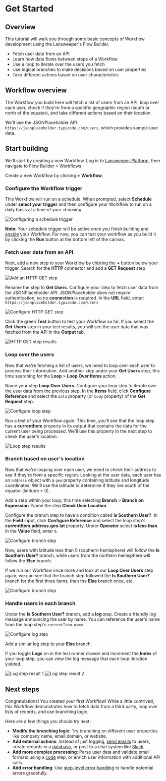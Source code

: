 # Get Started

## Overview

This tutorial will walk you through some basic concepts of Workflow development using the Lansweeper's Flow Builder.

- Fetch user data from an API
- Learn how data flows between steps of a Workflow
- Use a loop to iterate over the users you fetch
- Use logical branches to make decisions based on user properties
- Take different actions based on user characteristics

## Workflow overview

The Workflow you build here will fetch a list of users from an API, loop over each user, check if they're from a specific geographic region (south or north of the equator), and take different actions based on their location.

We'll use the JSONPlaceholder API `https://jsonplaceholder.typicode.com/users`, which provides sample user data.

## Start building

We'll start by creating a new Workflow.
Log in to [Lansweeper Platform](https://app.lansweeper.com/), then navigate to Flow Builder > Workflows.

Create a new Workflow by clicking **+ Workflow**.

### Configure the Workflow trigger

This Workflow will run on a schedule.
When prompted, select **Schedule** under **select your trigger** and then configure your Workflow to run on a daily basis at a time of your choosing.

![Configuring a schedule trigger](./assets/get-started/schedule-trigger.png)

**Note**: Your schedule trigger will be active once you finish building and [enable](./enabling.md) your Workflow.
For now, you can test your workflow as you build it by clicking the **Run** button at the bottom left of the canvas.

### Fetch user data from an API

Next, add a new step to your Workflow by clicking the **+** button below your trigger.
Search for the **HTTP** connector and add a **GET Request** step.

![Add an HTTP GET step](./assets/get-started/http-step-add.png)

Rename the step to **Get Users**.
Configure your step to fetch user data from the JSONPlaceholder API.
JSONPlaceholder does not require authentication, so no **connection** is required.
In the **URL** field, enter: `https://jsonplaceholder.typicode.com/users`

![Configure HTTP GET step](./assets/get-started/http-step-configure.png)

Click the green **Test** button to test your Workflow so far.
If you select the **Get Users** step in your test results, you will see the user data that was fetched from the API in the **Output** tab.

![HTTP GET step results](./assets/get-started/http-step-results.png)

### Loop over the users

Now that we're fetching a list of users, we need to loop over each user to process their information.
Add another step under your **Get Users** step, this time searching for the **Loop** > **Loop Over Items** action.

Name your step **Loop Over Users**.
Configure your loop step to iterate over the user data from the previous step.
In the **Items** field, click **Configure Reference** and select the `data` property (or `body` property) of the **Get Request** step.

![Configure loop step](./assets/get-started/loop-step-configure.png)

Run a test of your Workflow again.
This time, you'll see that the loop step has a **currentItem** property in its output that contains the data for the current user being processed.
We'll use this property in the next step to check the user's location.

![Loop step results](./assets/get-started/loop-step-results.png)

### Branch based on user's location

Now that we're looping over each user, we need to check their address to see if they're from a specific region.
Looking at the user data, each user has an `address` object with a `geo` property containing latitude and longitude coordinates.
We'll use the latitude to determine if they live south of the equator (latitude < 0).

Add a step within your loop, this time selecting **Branch** > **Branch on Expression**.
Name the step **Check User Location**.

Configure the branch step to have a condition called **Is Southern User?**.
In the **Field** input, click **Configure Reference** and select the loop step's **currentItem.address.geo.lat** property.
Under **Operator** select **is less than**.
In the **Value** field, enter `0`.

![Configure branch step](./assets/get-started/branch-step-configure.png)

Now, users with latitude less than 0 (southern hemisphere) will follow the **Is Southern User?** branch, while users from the northern hemisphere will follow the **Else** branch.

If we run our Workflow once more and look at our **Loop Over Users** step again, we can see that the branch step followed the **Is Southern User?** branch for the first three items, then the **Else** branch once, etc.

![Configure branch step](./assets/get-started/loop-with-branch-results.png)

### Handle users in each branch

Under the **Is Southern User?** branch, add a **log** step.
Create a friendly log message announcing the user by name.
You can reference the user's name from the loop step's `currentItem.name`.

![Configure log step](./assets/get-started/log-step-configuration.png)

Add a similar log step to your **Else** branch.

If you toggle **Logs** on in the test runner drawer and increment the **Index** of your loop step, you can view the log message that each loop iteration yielded.

![Log step result 1](./assets/get-started/log-step-result-1.png)
![Log step result 2](./assets/get-started/log-step-result-2.png)

## Next steps

Congratulations! You created your first Workflow!
While a little contrived, this Workflow demonstrates how to fetch data from a third party, loop over lists of records, and use branching logic.

Here are a few things you should try next:

- **Modify the branching logic**: Try branching on different user properties like company name, email domain, or website.
- **Add external actions**: Instead of just logging, [send emails](./connectors/sendgrid.md#send-email) to users, create records in a [database](./connectors/postgres.md#query), or post to a chat system like [Slack](./connectors/slack.md#post-message).
- **Add more complex processing**: Parse user data and validate email formats using a [code](./custom-code.md) step, or enrich user information with additional API calls.
- **Add error handling**: Use [step-level error handling](./error-handling.md#step-level-error-handling) to handle potential errors gracefully.
